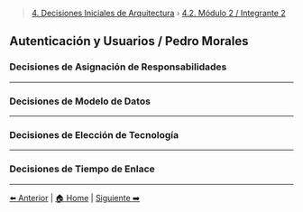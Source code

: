 > [4. Decisiones Iniciales de Arquitectura](../4.md) › [4.2. Módulo 2 / Integrante 2](4.2.md)

## Autenticación y Usuarios / Pedro Morales

### Decisiones de Asignación de Responsabilidades



---

### Decisiones de Modelo de Datos



---

### Decisiones de Elección de Tecnología



---

### Decisiones de Tiempo de Enlace



---

[⬅️ Anterior](../4.1/4.1.md) | [🏠 Home](../../README.md) | [Siguiente ➡️](../4.3/4.3.md)